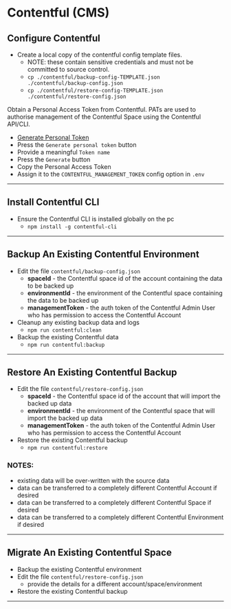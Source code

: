 # Contentful (CMS)

## Configure Contentful

- Create a local copy of the contentful config template files.
  - NOTE: these contain sensitive credentials and must not be committed to source control.
  - `cp ./contentful/backup-config-TEMPLATE.json ./contentful/backup-config.json`
  - `cp ./contentful/restore-config-TEMPLATE.json ./contentful/restore-config.json`

Obtain a Personal Access Token from Contentful.
PATs are used to authorise management of the Contentful Space using the Contentful API/CLI.

- [Generate Personal Token](https://app.contentful.com/account/profile/cma_tokens)
- Press the `Generate personal token` button
- Provide a meaningful `Token name`
- Press the `Generate` button
- Copy the Personal Access Token
- Assign it to the `CONTENTFUL_MANAGEMENT_TOKEN` config option in `.env`

<hr>

## Install Contentful CLI

- Ensure the Contentful CLI is installed globally on the pc
    - `npm install -g contentful-cli`

<hr>

## Backup An Existing Contentful Environment

- Edit the file `contentful/backup-config.json`
  - **spaceId** - the Contentful space id of the account containing the data to be backed up
  - **environmentId** - the environment of the Contentful space containing the data to be backed up
  - **managementToken** - the auth token of the Contentful Admin User who has permission to access the Contentful Account
- Cleanup any existing backup data and logs
  - `npm run contentful:clean`
- Backup the existing Contentful data
  - `npm run contentful:backup`

<hr>

## Restore An Existing Contentful Backup

- Edit the file `contentful/restore-config.json`
    - **spaceId** - the Contentful space id of the account that will import the backed up data
    - **environmentId** - the environment of the Contentful space that will import the backed up data
    - **managementToken** - the auth token of the Contentful Admin User who has permission to access the Contentful Account
- Restore the existing Contentful backup
    - `npm run contentful:restore`

### NOTES:

- existing data will be over-written with the source data
- data can be transferred to a completely different Contentful Account if desired
- data can be transferred to a completely different Contentful Space if desired
- data can be transferred to a completely different Contentful Environment if desired

<hr>

## Migrate An Existing Contentful Space

- Backup the existing Contentful environment
- Edit the file `contentful/restore-config.json`
  - provide the details for a different account/space/environment
- Restore the existing Contentful backup

<hr>

